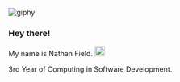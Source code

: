 ![giphy](https://user-images.githubusercontent.com/92158821/194422784-7e657ffa-658b-4865-ab54-ec56a5678c11.gif)

### Hey there! 
My name is Nathan Field. <img src="https://user-images.githubusercontent.com/92158821/167267482-e03307e0-af93-4309-bb7d-70d2dc16393c.png" width="20px">

3rd Year of Computing in Software Development.


<!--
**TheBogman02/TheBogman02** is a ✨ _special_ ✨ repository because its `README.md` (this file) appears on your GitHub profile.

Here are some ideas to get you started:

- 🔭 I’m currently working on ...
- 🌱 I’m currently learning ...
- 👯 I’m looking to collaborate on ...
- 🤔 I’m looking for help with ...
- 💬 Ask me about ...
- 📫 How to reach me: ...
- 😄 Pronouns: ...
- ⚡ Fun fact: ...
-->
